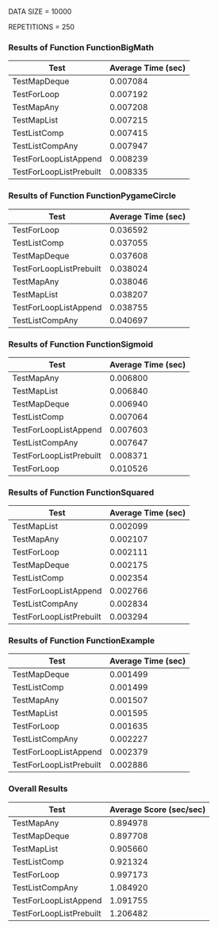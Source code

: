 DATA SIZE = 10000

REPETITIONS = 250


### Results of Function FunctionBigMath

|             Test             |      Average Time (sec)      |
|------------------------------|------------------------------|
|TestMapDeque                  |0.007084                      |
|TestForLoop                   |0.007192                      |
|TestMapAny                    |0.007208                      |
|TestMapList                   |0.007215                      |
|TestListComp                  |0.007415                      |
|TestListCompAny               |0.007947                      |
|TestForLoopListAppend         |0.008239                      |
|TestForLoopListPrebuilt       |0.008335                      |

### Results of Function FunctionPygameCircle

|             Test             |      Average Time (sec)      |
|------------------------------|------------------------------|
|TestForLoop                   |0.036592                      |
|TestListComp                  |0.037055                      |
|TestMapDeque                  |0.037608                      |
|TestForLoopListPrebuilt       |0.038024                      |
|TestMapAny                    |0.038046                      |
|TestMapList                   |0.038207                      |
|TestForLoopListAppend         |0.038755                      |
|TestListCompAny               |0.040697                      |

### Results of Function FunctionSigmoid

|             Test             |      Average Time (sec)      |
|------------------------------|------------------------------|
|TestMapAny                    |0.006800                      |
|TestMapList                   |0.006840                      |
|TestMapDeque                  |0.006940                      |
|TestListComp                  |0.007064                      |
|TestForLoopListAppend         |0.007603                      |
|TestListCompAny               |0.007647                      |
|TestForLoopListPrebuilt       |0.008371                      |
|TestForLoop                   |0.010526                      |

### Results of Function FunctionSquared

|             Test             |      Average Time (sec)      |
|------------------------------|------------------------------|
|TestMapList                   |0.002099                      |
|TestMapAny                    |0.002107                      |
|TestForLoop                   |0.002111                      |
|TestMapDeque                  |0.002175                      |
|TestListComp                  |0.002354                      |
|TestForLoopListAppend         |0.002766                      |
|TestListCompAny               |0.002834                      |
|TestForLoopListPrebuilt       |0.003294                      |

### Results of Function FunctionExample

|             Test             |      Average Time (sec)      |
|------------------------------|------------------------------|
|TestMapDeque                  |0.001499                      |
|TestListComp                  |0.001499                      |
|TestMapAny                    |0.001507                      |
|TestMapList                   |0.001595                      |
|TestForLoop                   |0.001635                      |
|TestListCompAny               |0.002227                      |
|TestForLoopListAppend         |0.002379                      |
|TestForLoopListPrebuilt       |0.002886                      |
### Overall Results

|             Test             |    Average Score (sec/sec)   |
|------------------------------|------------------------------|
|TestMapAny                    |0.894978                      |
|TestMapDeque                  |0.897708                      |
|TestMapList                   |0.905660                      |
|TestListComp                  |0.921324                      |
|TestForLoop                   |0.997173                      |
|TestListCompAny               |1.084920                      |
|TestForLoopListAppend         |1.091755                      |
|TestForLoopListPrebuilt       |1.206482                      |
